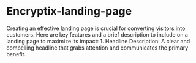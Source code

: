 # Encryptix-landing-page
Creating an effective landing page is crucial for converting visitors into customers. Here are key features and a brief description to include on a landing page to maximize its impact:  1. Headline Description: A clear and compelling headline that grabs attention and communicates the primary benefit.
